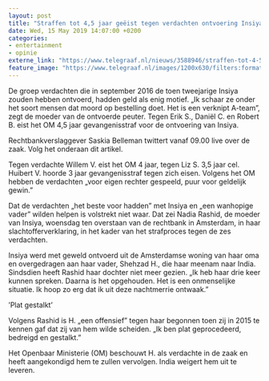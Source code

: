 ```yaml
---
layout: post
title: "Straffen tot 4,5 jaar geëist tegen verdachten ontvoering Insiya"
date: Wed, 15 May 2019 14:07:00 +0200
categories: 
- entertainment 
- opinie 
externe_link: "https://www.telegraaf.nl/nieuws/3588946/straffen-tot-4-5-jaar-geeist-tegen-verdachten-ontvoering-insiya"
feature_image: "https://www.telegraaf.nl/images/1200x630/filters:format(jpeg):quality(80)/cdn-kiosk-api.telegraaf.nl/6349f840-770d-11e9-9251-02c309bc01c1.jpg"
---
```


<p class="intro">De groep verdachten die in september 2016 de toen tweejarige Insiya zouden hebben ontvoerd, hadden geld als enig motief. „Ik schaar ze onder het soort mensen dat moord op bestelling doet. Het is een verknipt A-team”, zegt de moeder van de ontvoerde peuter. Tegen Erik S., Daniël C. en Robert B. eist het OM 4,5 jaar gevangenisstraf voor de ontvoering van Insiya.</p> <p>Rechtbankverslaggever Saskia Belleman twittert vanaf 09.00 live over de zaak. Volg het onderaan dit artikel.</p><p>Tegen verdachte Willem V. eist het OM 4 jaar, tegen Liz S. 3,5 jaar cel. Huibert V. hoorde 3 jaar gevangenisstraf tegen zich eisen. Volgens het OM hebben de verdachten „voor eigen rechter gespeeld, puur voor geldelijk gewin.”</p><p>Dat de verdachten „het beste voor hadden” met Insiya en „een wanhopige vader” wilden helpen is volstrekt niet waar. Dat zei Nadia Rashid, de moeder van Insiya, woensdag ten overstaan van de rechtbank in Amsterdam, in haar slachtofferverklaring, in het kader van het strafproces tegen de zes verdachten.</p><p>Insiya werd met geweld ontvoerd uit de Amsterdamse woning van haar oma en overgedragen aan haar vader, Shehzad H., die haar meenam naar India. Sindsdien heeft Rashid haar dochter niet meer gezien. „Ik heb haar drie keer kunnen spreken. Daarna is het opgehouden. Het is een onmenselijke situatie. Ik hoop zo erg dat ik uit deze nachtmerrie ontwaak.”</p><p>’Plat gestalkt’</p><p>Volgens Rashid is H. „een offensief” tegen haar begonnen toen zij in 2015 te kennen gaf dat zij van hem wilde scheiden. „Ik ben plat geprocedeerd, bedreigd en gestalkt.”</p><p>Het Openbaar Ministerie (OM) beschouwt H. als verdachte in de zaak en heeft aangekondigd hem te zullen vervolgen. India weigert hem uit te leveren.</p>
